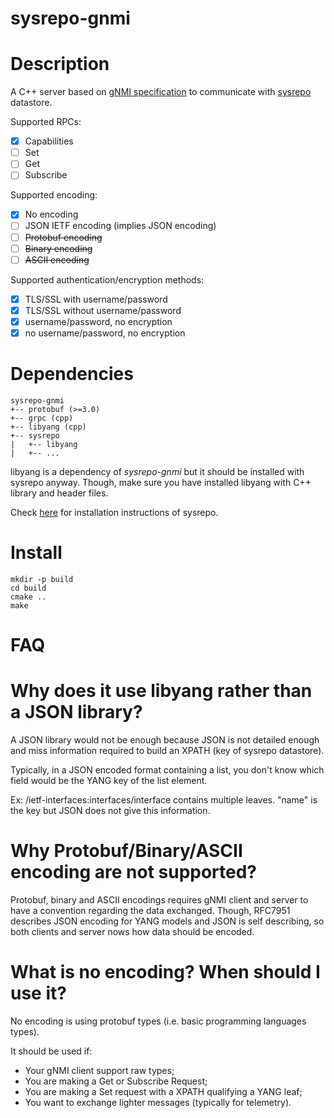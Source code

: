 # sysrepo-gnmi

# Description

A C++ server based on [gNMI specification](https://github.com/openconfig/reference/blob/master/rpc/gnmi/gnmi-specification.md) to communicate with [sysrepo](http://www.sysrepo.org/) datastore.

Supported RPCs:

* [x] Capabilities
* [ ] Set
* [ ] Get
* [ ] Subscribe

Supported encoding:

* [x] No encoding
* [ ] JSON IETF encoding (implies JSON encoding)
* [ ] ~~Protobuf encoding~~
* [ ] ~~Binary encoding~~
* [ ] ~~ASCII encoding~~

Supported authentication/encryption methods:

* [x] TLS/SSL with username/password
* [x] TLS/SSL without username/password
* [x] username/password, no encryption
* [x] no username/password, no encryption

# Dependencies

```
sysrepo-gnmi
+-- protobuf (>=3.0)
+-- grpc (cpp)
+-- libyang (cpp)
+-- sysrepo
|   +-- libyang
|   +-- ...
```

libyang is a dependency of _sysrepo-gnmi_ but it should be installed with sysrepo anyway. Though, make sure you have installed libyang with C++ library and header files.

Check [here](https://github.com/sysrepo/sysrepo/blob/master/INSTALL.md) for installation instructions of sysrepo.


# Install

```
mkdir -p build
cd build
cmake ..
make
```

# FAQ

Why does it use libyang rather than a JSON library?
===================================================

A JSON library would not be enough because JSON is not detailed enough and miss information required to build an XPATH (key of sysrepo datastore).

Typically, in a JSON encoded format containing a list, you don't know which field would be the YANG key of the list element.

Ex: /ietf-interfaces:interfaces/interface contains multiple leaves. "name" is the key but JSON does not give this information.

Why Protobuf/Binary/ASCII encoding are not supported?
=====================================================

Protobuf, binary and ASCII encodings requires gNMI client and server to have a convention regarding the data exchanged. Though, RFC7951 describes JSON encoding for YANG models and JSON is self describing, so both clients and server nows how data should be encoded.

What is no encoding? When should I use it?
==========================================

No encoding is using protobuf types (i.e. basic programming languages types).

It should be used if:

* Your gNMI client support raw types;
* You are making a Get or Subscribe Request;
* You are making a Set request with a XPATH qualifying a YANG leaf;
* You want to exchange lighter messages (typically for telemetry).
